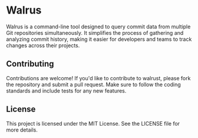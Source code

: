 # Walrus

Walrus is a command-line tool designed to query commit data from multiple Git repositories simultaneously. It simplifies the process of gathering and analyzing commit history, making it easier for developers and teams to track changes across their projects.

## Contributing

Contributions are welcome! If you'd like to contribute to walrust, please fork the repository and submit a pull request. Make sure to follow the coding standards and include tests for any new features.

## License

This project is licensed under the MIT License. See the LICENSE file for more details.